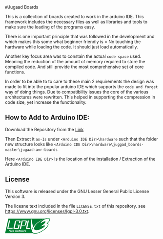 #Jugaad Boards

This is a collection of boards created to work in the arduino IDE. This framework includes the necessary files as well as libraries and tools to make sure the loading of the programs easy.

There is one important principle that was followed in the development and which makes this some what beginner friendly is = No touching the hardware while loading the code. It should just load automatically.

Another key focus area was to constain the actual `code space` used. Meaning the reduction of the amount of memory required to store the compiled code. And still provide the most comprehensive set of core functions.

In order to be able to to care to these main 2 requirements the design was made to fit into the popular arduino IDE which supports the `code and forget` way of doing things. Due to compatibility issues the core of the various architectures were rewritten. This helped in supporting the compression in code size, yet increase the functionality.


## How to Add to Arduino IDE:

Download the Repository from the [Link](https://github.com/boseji/jugaad_boards/archive/master.zip)

Then Extract it `as-Is` under `<Arduino IDE Dir>\hardware` such that the folder new structure looks like
`<Arduino IDE Dir>\hardware\juggad_boards-master\jugaad-avr-boards`

Here `<Arduino IDE Dir>` is the location of the installation / Extraction of the Arduino IDE.



## License

This software is released under the GNU Lesser General Public License Version 3.

The licesne text included in the file `LICENSE.txt` of this repository.
see <https://www.gnu.org/licenses/lgpl-3.0.txt>.

![Image of LGPL3 Logo](https://raw.githubusercontent.com/boseji/jugaad_boards/master/lgplv3-logo.png)

